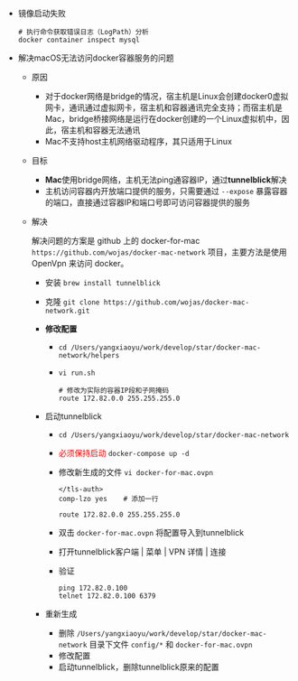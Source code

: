 - 镜像启动失败

  ```shell
  # 执行命令获取错误日志（LogPath）分析
  docker container inspect mysql
  ```

- 解决macOS无法访问docker容器服务的问题
  
  - 原因
  
    - 对于docker网络是bridge的情况，宿主机是Linux会创建docker0虚拟网卡，通讯通过虚拟网卡，宿主机和容器通讯完全支持；而宿主机是Mac，bridge桥接网络是运行在docker创建的一个Linux虚拟机中，因此，宿主机和容器无法通讯
    - Mac不支持host主机网络驱动程序，其只适用于Linux
  
  - 目标
  
    - **Mac**使用bridge网络，主机无法ping通容器IP，通过**tunnelblick**解决
    - 主机访问容器内开放端口提供的服务，只需要通过 `--expose` 暴露容器的端口，直接通过容器IP和端口号即可访问容器提供的服务
  
  - 解决
  
    解决问题的方案是 github 上的 docker-for-mac `https://github.com/wojas/docker-mac-network` 项目，主要方法是使用OpenVpn 来访问 docker。
  
    - 安装 `brew install tunnelblick`
  
    - 克隆 `git clone https://github.com/wojas/docker-mac-network.git`
  
    - **修改配置**
  
      - `cd /Users/yangxiaoyu/work/develop/star/docker-mac-network/helpers`
  
      - `vi run.sh`
  
        ```shell
        # 修改为实际的容器IP段和子网掩码
        route 172.82.0.0 255.255.255.0
        ```
  
    - 启动tunnelblick
  
      - `cd /Users/yangxiaoyu/work/develop/star/docker-mac-network`
  
      - <font color=red>必须保持启动</font> `docker-compose up -d` 
  
      - 修改新生成的文件 `vi docker-for-mac.ovpn`
  
        ```shell
        </tls-auth>
        comp-lzo yes	# 添加一行
        
        route 172.82.0.0 255.255.255.0
        ```
  
      - 双击 `docker-for-mac.ovpn` 将配置导入到tunnelblick
  
      - 打开tunnelblick客户端 | 菜单 | VPN 详情 | 连接
  
      - 验证
  
        ```shell
        ping 172.82.0.100
        telnet 172.82.0.100 6379
        ```
  
    - 重新生成
  
      - 删除 `/Users/yangxiaoyu/work/develop/star/docker-mac-network` 目录下文件 `config/*` 和 `docker-for-mac.ovpn`
      - 修改配置
      - 启动tunnelblick，删除tunnelblick原来的配置
  
  
